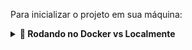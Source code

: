 Para inicializar o projeto em sua máquina:

<details>
  <summary><strong>🐋 Rodando no Docker vs Localmente</strong></summary>
  
  ## 👉 Com Docker
 
  **:warning: Antes de começar, seu docker-compose precisa estar na versão 1.29 ou superior. [Veja aqui](https://www.digitalocean.com/community/tutorials/how-to-install-and-use-docker-compose-on-ubuntu-20-04-pt) ou [na documentação](https://docs.docker.com/compose/install/) como instalá-lo. No primeiro artigo, você pode substituir onde está com `1.26.0` por `1.29.2`.**


  > :information_source: Rode os serviços `node` e `db` com o comando `docker-compose up -d --build`.

  - Lembre-se de parar o `mysql` se estiver usando localmente na porta padrão (`3306`), ou adapte, caso queria fazer uso da aplicação em containers;

  - Esses serviços irão inicializar um container chamado `blogs_api` e outro chamado `blogs_api_db`;

  - A partir daqui você pode rodar o container `blogs_api` via CLI ou abri-lo no VS Code;

  > :information_source: Use o comando `docker exec -it blogs_api bash`.

  - Ele te dará acesso ao terminal interativo do container criado pelo compose, que está rodando em segundo plano.

  > :information_source: Instale as dependências [**Caso existam**] com `npm install`. (Instale dentro do container)
  
  - **:warning: Atenção:** Caso opte por utilizar o Docker, **TODOS** os comandos disponíveis no `package.json` (npm start, npm test, npm run dev, ...) devem ser executados **DENTRO** do container, ou seja, no terminal que aparece após a execução do comando `docker exec` citado acima. 

  > :information_source: Rode os scripts `npm run prestart` seguido de `npm run seed`, estes scripts irão criar e popular o banco de dados da aplicação.

  > :information_source: Rode o script `npm start`. Este irá iniciar a API na porta estipulada pelo arquivo `docker-compose.yml`

    <br />

    ## 👉 Sem Docker

  > :information_source: Instale as dependências [**Caso existam**] com `npm install`

  > :information_source: Configure o arquivo .env na pasta raiz do projeto com as variáveis de ambiente respectivas. (Há um arquivo `.env.example` que possui exemplos de como configurar o arquivo.)

  > :information_source: Rode os scripts `npm run prestart` seguido de `npm run seed`, estes scripts irão criar e popular o banco de dados da aplicação.

  > :information_source: Rode o script `npm start`. Este irá iniciar a API na porta estipulada pelo arquivo `.env`.